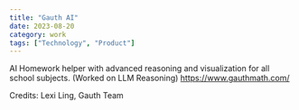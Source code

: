 ```yaml
---
title: "Gauth AI"
date: 2023-08-20
category: work
tags: ["Technology", "Product"]
---
```

AI Homework helper with advanced reasoning and visualization for all school subjects. (Worked on LLM Reasoning)
https://www.gauthmath.com/

Credits: Lexi Ling, Gauth Team